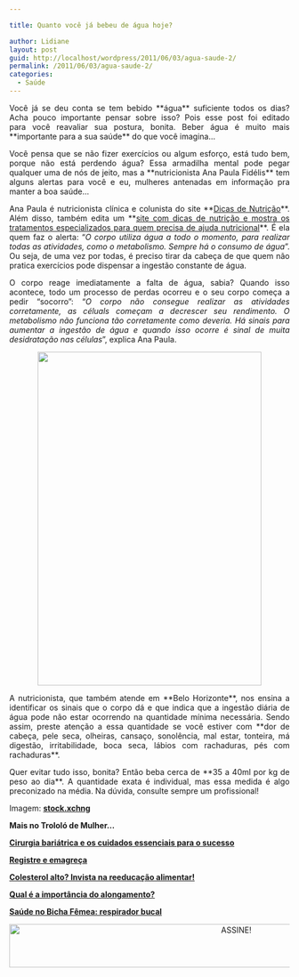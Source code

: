 ```yaml
---

title: Quanto você já bebeu de água hoje?

author: Lidiane
layout: post
guid: http://localhost/wordpress/2011/06/03/agua-saude-2/
permalink: /2011/06/03/agua-saude-2/
categories:
  - Saúde
---
```

<p style="text-align: justify;">
  Você já se deu conta se tem bebido **água** suficiente todos os dias? Acha pouco importante pensar sobre isso? Pois esse post foi editado para você reavaliar sua postura, bonita. Beber água é muito mais **importante para a sua saúde** do que você imagina…
</p>

<p style="text-align: justify;">
  Você pensa que se não fizer exercícios ou algum esforço, está tudo bem, porque não está perdendo água? Essa armadilha mental pode pegar qualquer uma de nós de jeito, mas a **nutricionista Ana Paula Fidélis** tem alguns alertas para você e eu, mulheres antenadas em informação pra manter a boa saúde…
</p>

<p style="text-align: justify;">
  <!--more-->
</p>

<p style="text-align: justify;">
  Ana Paula é nutricionista clínica e colunista do site **<a href="http://www.dicasdenutricao.com/" target="_blank">Dicas de Nutrição</a>**. Além disso, também edita um **<a href="http://www.anapaulafidelis.com.br/" target="_blank">site com dicas de nutrição e mostra os tratamentos especializados para quem precisa de ajuda nutricional</a>**. É ela quem faz o alerta: “<em>O corpo utiliza água a todo o momento, para realizar todas as atividades, como o metabolismo. Sempre há o consumo de água</em>”. Ou seja, de uma vez por todas, é preciso tirar da cabeça de que quem não pratica exercícios pode dispensar a ingestão constante de água.
</p>

<p style="text-align: justify;">
  O corpo reage imediatamente a falta de água, sabia? Quando isso acontece, todo um processo de perdas ocorreu e o seu corpo começa a pedir “socorro”: “<em>O corpo não consegue realizar as atividades corretamente, as céluals começam a decrescer seu rendimento. O metabolismo não funciona tão corretamente como deveria. Há sinais para aumentar a ingestão de água e quando isso ocorre é sinal de muita desidratação nas células</em>”, explica Ana Paula.
</p>

<p align="center">
  <a href="http://www.trololodemulher.com.br/2011/06/03/agua-saude-2/agua/" rel="attachment wp-att-8942"><img class="alignnone size-full wp-image-8942" title="água" src="http://www.trololodemulher.com.br/blog/wp-content/uploads/2012/07/água.jpg" alt="" width="402" height="600" /></a>
</p>

<p style="text-align: justify;">
  A nutricionista, que também atende em **Belo Horizonte**, nos ensina a identificar os sinais que o corpo dá e que indica que a ingestão diária de água pode não estar ocorrendo na quantidade mínima necessária. Sendo assim, preste atenção a essa quantidade se você estiver com **dor de cabeça, pele seca, olheiras, cansaço, sonolência, mal estar, tonteira, má digestão, irritabilidade, boca seca, lábios com rachaduras, pés com rachaduras**.
</p>

<p style="text-align: justify;">
  Quer evitar tudo isso, bonita? Então beba cerca de **35 a 40ml por kg de peso ao dia**. A quantidade exata é individual, mas essa medida é algo preconizado na média. Na dúvida, consulte sempre um profissional!
</p>

Imagem: **<a href="http://www.sxc.hu/" target="_blank">stock.xchng</a>**

**Mais no Trololó de Mulher…**

**[Cirurgia bariátrica e os cuidados essenciais para o sucesso](http://www.trololodemulher.com.br/2011/03/18/cirurgia-bariatrica/)**

**[Registre e emagreça](http://www.trololodemulher.com.br/2011/03/11/registre-e-emagreca/)**

**[Colesterol alto? Invista na reeducação alimentar!](http://www.trololodemulher.com.br/2010/12/03/reeducacao-alimentar/)**

**[Qual é a importância do alongamento?](http://www.trololodemulher.com.br/2010/08/27/importancia-do-alongamento/)**

**[Saúde no Bicha Fêmea: respirador bucal](http://www.trololodemulher.com.br/2010/08/18/saude-respirador-bucal/)**

<p align="center">
  <a href="http://feedburner.google.com/fb/a/mailverify?uri=blogBichaFemea&loc=en_US" target="_blank"><img class="alignnone size-full wp-image-10439" src="http://www.trololodemulher.com.br/blog/wp-content/uploads/2014/09/ASSINE.png" alt="ASSINE!" width="800" height="78" /></a>
</p>
